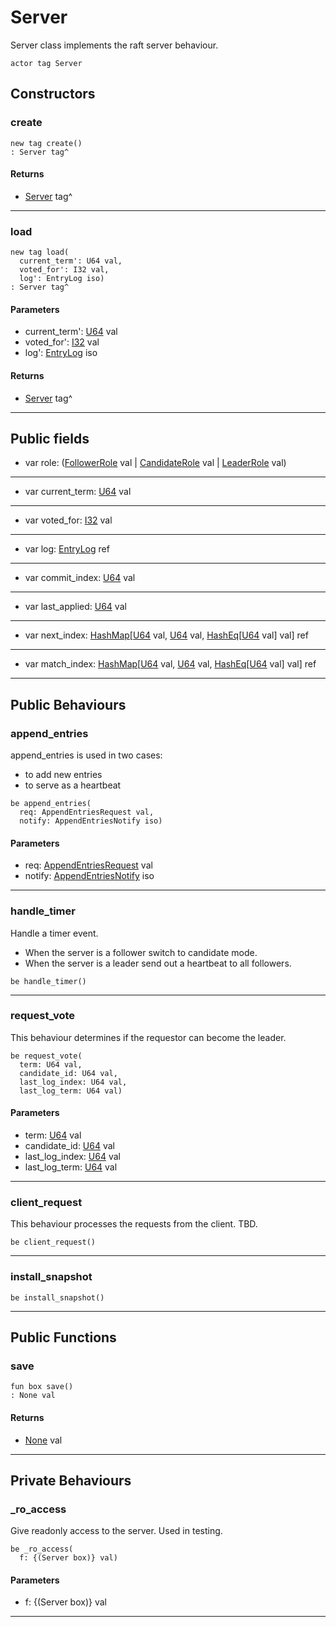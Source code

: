 # Server

Server class implements the raft server behaviour.


```pony
actor tag Server
```

## Constructors

### create

```pony
new tag create()
: Server tag^
```

#### Returns

* [Server](.-raft-Server) tag^

---

### load

```pony
new tag load(
  current_term': U64 val,
  voted_for': I32 val,
  log': EntryLog iso)
: Server tag^
```
#### Parameters

*   current_term': [U64](builtin-U64) val
*   voted_for': [I32](builtin-I32) val
*   log': [EntryLog](.-raft-EntryLog) iso

#### Returns

* [Server](.-raft-Server) tag^

---

## Public fields

* var role: ([FollowerRole](.-raft-FollowerRole) val | [CandidateRole](.-raft-CandidateRole) val | [LeaderRole](.-raft-LeaderRole) val)

---

* var current_term: [U64](builtin-U64) val

---

* var voted_for: [I32](builtin-I32) val

---

* var log: [EntryLog](.-raft-EntryLog) ref

---

* var commit_index: [U64](builtin-U64) val

---

* var last_applied: [U64](builtin-U64) val

---

* var next_index: [HashMap](collections-HashMap)\[[U64](builtin-U64) val, [U64](builtin-U64) val, [HashEq](collections-HashEq)\[[U64](builtin-U64) val\] val\] ref

---

* var match_index: [HashMap](collections-HashMap)\[[U64](builtin-U64) val, [U64](builtin-U64) val, [HashEq](collections-HashEq)\[[U64](builtin-U64) val\] val\] ref

---

## Public Behaviours

### append_entries

append_entries is used in two cases:

- to add new entries
- to serve as a heartbeat



```pony
be append_entries(
  req: AppendEntriesRequest val,
  notify: AppendEntriesNotify iso)
```
#### Parameters

*   req: [AppendEntriesRequest](.-raft-AppendEntriesRequest) val
*   notify: [AppendEntriesNotify](.-raft-AppendEntriesNotify) iso

---

### handle_timer

Handle a timer event. 

- When the server is a follower switch to candidate mode.
- When the server is a leader send out a 
  heartbeat to all followers.


```pony
be handle_timer()
```

---

### request_vote

This behaviour determines if the requestor can become the 
leader.


```pony
be request_vote(
  term: U64 val,
  candidate_id: U64 val,
  last_log_index: U64 val,
  last_log_term: U64 val)
```
#### Parameters

*   term: [U64](builtin-U64) val
*   candidate_id: [U64](builtin-U64) val
*   last_log_index: [U64](builtin-U64) val
*   last_log_term: [U64](builtin-U64) val

---

### client_request

This behaviour processes the requests from the client. TBD.


```pony
be client_request()
```

---

### install_snapshot

```pony
be install_snapshot()
```

---

## Public Functions

### save

```pony
fun box save()
: None val
```

#### Returns

* [None](builtin-None) val

---

## Private Behaviours

### _ro_access

Give readonly access to the server. Used in testing.


```pony
be _ro_access(
  f: {(Server box)} val)
```
#### Parameters

*   f: {(Server box)} val

---

